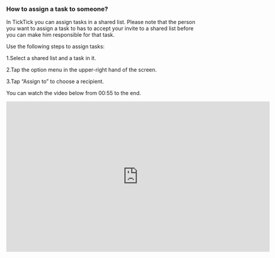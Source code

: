 ### How to assign a task to someone?
In TickTick you can assign tasks in a shared list. Please note that the person you want to assign a task to has to accept your invite to a shared list before you can make him responsible for that task.

Use the following steps to assign tasks:

1.Select a shared list and a task in it.

2.Tap the option menu in the upper-right hand of the screen.

3.Tap “Assign to” to choose a recipient.

You can watch the video below from 00:55 to the end.

<iframe width="700" height="400" src="https://www.youtube.com/embed/CTW6geOAGtw?list=PLbWRKVi0_aTEwRLCS5T4MD0wCQU_ve8xW" frameborder="0" allowfullscreen></iframe>
